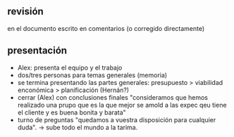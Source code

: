 ## revisión
en el documento escrito en comentarios (o corregido directamente)

## presentación
- Alex: presenta el equipo y el trabajo
- dos/tres personas para temas generales (memoria)
- se termina presentando las partes generales: presupuesto > viabilidad enconómica > planificación (Hernán?)
- cerrar (Alex) con conclusiones finales "consideramos que hemos realizado una prupo que es la que mejor se amold a las expec qeu tiene el cliente y es buena bonita y barata"
- turno de preguntas "quedamos a vuestra disposición para cualquier duda". -> sube todo el mundo a la tarima.